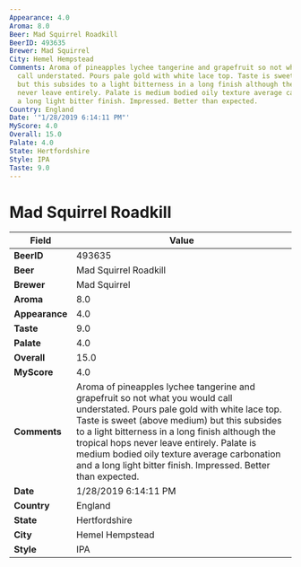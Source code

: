 ```yaml
---
Appearance: 4.0
Aroma: 8.0
Beer: Mad Squirrel Roadkill
BeerID: 493635
Brewer: Mad Squirrel
City: Hemel Hempstead
Comments: Aroma of pineapples lychee tangerine and grapefruit so not what you would
  call understated. Pours pale gold with white lace top. Taste is sweet (above medium)
  but this subsides to a light bitterness in a long finish although the tropical hops
  never leave entirely. Palate is medium bodied oily texture average carbonation and
  a long light bitter finish. Impressed. Better than expected.
Country: England
Date: '"1/28/2019 6:14:11 PM"'
MyScore: 4.0
Overall: 15.0
Palate: 4.0
State: Hertfordshire
Style: IPA
Taste: 9.0
---
```


# Mad Squirrel Roadkill

| Field         | Value |
|---------------|-------|
| **BeerID** | 493635 |
| **Beer** | Mad Squirrel Roadkill |
| **Brewer** | Mad Squirrel |
| **Aroma** | 8.0 |
| **Appearance** | 4.0 |
| **Taste** | 9.0 |
| **Palate** | 4.0 |
| **Overall** | 15.0 |
| **MyScore** | 4.0 |
| **Comments** | Aroma of pineapples lychee tangerine and grapefruit so not what you would call understated. Pours pale gold with white lace top. Taste is sweet (above medium) but this subsides to a light bitterness in a long finish although the tropical hops never leave entirely. Palate is medium bodied oily texture average carbonation and a long light bitter finish. Impressed. Better than expected. |
| **Date** | 1/28/2019 6:14:11 PM |
| **Country** | England |
| **State** | Hertfordshire |
| **City** | Hemel Hempstead |
| **Style** | IPA |

